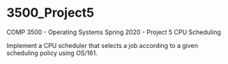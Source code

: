 # 3500_Project5

COMP 3500 - Operating Systems Spring 2020 - Project 5 CPU Scheduling

Implement a CPU scheduler that selects a job according to a given scheduling policy using OS/161.
